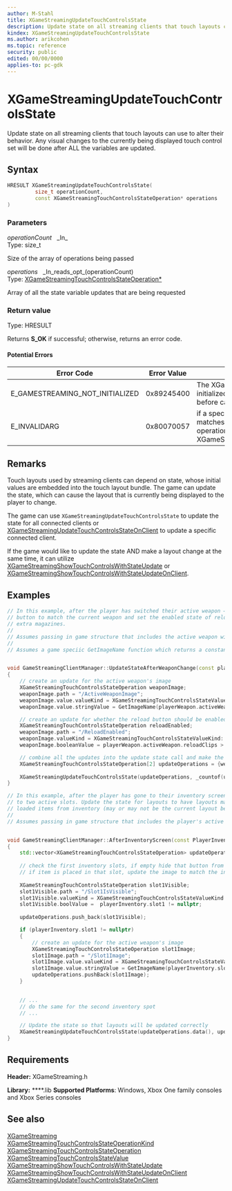 ```yaml
---
author: M-Stahl
title: XGameStreamingUpdateTouchControlsState
description: Update state on all streaming clients that touch layouts can use to alter their behavior.
kindex: XGameStreamingUpdateTouchControlsState
ms.author: arikcohen
ms.topic: reference
security: public
edited: 00/00/0000
applies-to: pc-gdk
---
```


# XGameStreamingUpdateTouchControlsState

Update state on all streaming clients that touch layouts can use to alter their behavior.  Any visual changes to the currently being displayed touch control set will be done after ALL the variables are updated.


## Syntax  
  
```cpp
HRESULT XGameStreamingUpdateTouchControlsState(  
         size_t operationCount,  
         const XGameStreamingTouchControlsStateOperation* operations  
)  
```  
  
### Parameters  
  
*operationCount* &nbsp;&nbsp;\_In\_  
Type: size_t  
  
Size of the array of operations being passed    

  
*operations* &nbsp;&nbsp;\_In\_reads\_opt\_(operationCount)  
Type: [XGameStreamingTouchControlsStateOperation*](../structs/xgamestreamingtouchcontrolsstateoperation.md)  
  
Array of all the state variable updates that are being requested    
  
  
### Return value
Type: HRESULT
  
Returns **S_OK** if successful; otherwise, returns an error code.

#### Potential Errors

| Error Code | Error Value | Reason for Error |
| --- | --- | --- | 
| E_GAMESTREAMING_NOT_INITIALIZED | 0x89245400 | The XGameStreaming runtime has not been initialized. Call XGameStreamingInitialize before calling other APIs. |
| E_INVALIDARG | 0x80070057  | if a specified operation does not have data that matches the data type specified in the operations XGameStreamingTouchControlsStateValueKind |       
  
## Remarks  
  
Touch layouts used by streaming clients can depend on state, whose initial values are embedded into the touch layout bundle.  The game can update the state, which can cause the layout that is currently being displayed to the player to change.  

The game can use `XGameStreamingUpdateTouchControlsState` to update the state for all connected clients or [XGameStreamingUpdateTouchControlsStateOnClient](xgamestreamingupdatetouchcontrolsstateonclient.md) to update a specific connected client.

If the game would like to update the state AND make a layout change at the same time, it can utilize [XGameStreamingShowTouchControlsWithStateUpdate](xgamestreamingshowtouchcontrolswithstateupdate.md) or [XGameStreamingShowTouchControlsWithStateUpdateOnClient](xgamestreamingshowtouchcontrolswithstateupdateonclient.md).
  
## Examples

```C++
// In this example, after the player has switched their active weapon – update the image of the fire
// button to match the current weapon and set the enabled state of reload based on whether the player has
// extra magazines.  
// 
// Assumes passing in game structure that includes the active weapon with appropriate state.  
//
// Assumes a game speciic GetImageName function which returns a constant string for the specified weapoon


void GameStreamingClientManager::UpdateStateAfterWeaponChange(const playerWeapon& playerWeapon)
{
    // create an update for the active weapon's image
    XGameStreamingTouchControlsStateOperation weaponImage;
    weaponImage.path = "/ActiveWeaponImage";
    weaponImage.value.valueKind = XGameStreamingTouchControlsStateValueKind::String;
    weaponImage.value.stringValue = GetImageName(playerWeapon.activeWeapon.id);

    // create an update for whether the reload button should be enabled
    XGameStreamingTouchControlsStateOperation reloadEnabled;
    weaponImage.path = "/ReloadEnabled";
    weaponImage.valueKind = XGameStreamingTouchControlsStateValueKind::Bool;
    weaponImage.booleanValue = playerWeapon.activeWeapon.reloadClips > 0;

    // combine all the updates into the update state call and make the call
    XGameStreamingTouchControlsStateOperation[2] updateOperations = {weaponImage, reloadEnabled};
    
    XGameStreamingUpdateTouchControlsState(updateOperations, _countof(updateOperations));
}
```

```c++
// In this example, after the player has gone to their inventory screen and had the ability to apply items
// to two active slots. Update the state for layouts to have layouts match the player’s current
// loaded items from inventory (may or may not be the current layout being displayed).
// 
// Assumes passing in game structure that includes the player's active inventory


void GameStreamingClientManager::AfterInventoryScreen(const PlayerInventory& playerInventory)
{
    std::vector<XGameStreamingTouchControlsStateOperation> updateOperations;
    
    // check the first inventory slots, if empty hide that button from the layout
    // if item is placed in that slot, update the image to match the inventory items
    
    XGameStreamingTouchControlsStateOperation slot1Visible;
    slot1Visible.path = "/Slot1IsVisible";
    slot1Visible.valueKind = XGameStreamingTouchControlsStateValueKind::Boolean;
    slot1Visible.boolValue =  playerInventory.slot1 != nullptr;
    
    updateOperations.push_back(slot1Visible);

    if (playerInventory.slot1 != nullptr) 
    {
        // create an update for the active weapon's image
        XGameStreamingTouchControlsStateOperation slot1Image;
        slot1Image.path = "/Slot1Image";
        slot1Image.value.valueKind = XGameStreamingTouchControlsStateValueKind::String;
        slot1Image.value.stringValue = GetImageName(playerInventory.slot1.id);        
        updateOperations.pushBack(slot1Image);
    }
    

    // ... 
    // do the same for the second inventory spot
    // ...

    // Update the state so that layouts will be updated correctly
    XGameStreamingUpdateTouchControlsState(updateOperations.data(), updateOperations.size());
}

```


## Requirements  
  
**Header:** XGameStreaming.h
  
**Library:** ****.lib
**Supported Platforms**: Windows, Xbox One family consoles and Xbox Series consoles

## See also  
[XGameStreaming](../xgamestreaming_members.md#TouchAdaptation)  
[XGameStreamingTouchControlsStateOperationKind](../enums/xgamestreamingtouchcontrolsstateoperationkind.md)  
[XGameStreamingTouchControlsStateOperation](../structs/xgamestreamingtouchcontrolsstateoperation.md)  
[XGameStreamingTouchControlsStateValue](../structs/xgamestreamingtouchcontrolsstatevalue.md)  
[XGameStreamingShowTouchControlsWithStateUpdate](xgamestreamingshowtouchcontrolswithstateupdate.md)  
[XGameStreamingShowTouchControlsWithStateUpdateOnClient](xgamestreamingshowtouchcontrolswithstateupdateonclient.md)  
[XGameStreamingUpdateTouchControlsStateOnClient](xgamestreamingupdatetouchcontrolsstateonclient.md)  

  